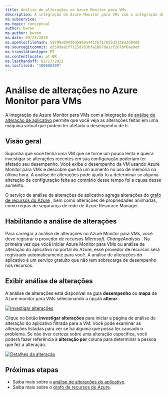 ```yaml
---
title: Análise de alterações no Azure Monitor para VMs
description: A integração de Azure Monitor para VMs com a integração de análise de alteração de aplicativo permite que você veja as alterações feitas em uma máquina virtual que podem ter afetado o desempenho de ti.
ms.subservice: ''
ms.topic: conceptual
author: bwren
ms.author: bwren
ms.date: 09/23/2020
ms.openlocfilehash: 59799a09436d5968a441f6f17655d3138a2d84d8
ms.sourcegitcommit: e559daa1f7115d703bfa1b87da1cf267bf6ae9e8
ms.translationtype: MT
ms.contentlocale: pt-BR
ms.lasthandoff: 02/17/2021
ms.locfileid: "100606309"
---
```

# <a name="change-analysis-in-azure-monitor-for-vms"></a>Análise de alterações no Azure Monitor para VMs
A integração de Azure Monitor para VMs com a integração de [análise de alteração de aplicativo](../app/change-analysis.md) permite que você veja as alterações feitas em uma máquina virtual que podem ter afetado o desempenho de ti.

## <a name="overview"></a>Visão geral
Suponha que você tenha uma VM que se torne um pouco lenta e queira investigar se alterações recentes em sua configuração poderiam ter afetado seu desempenho. Você exibe o desempenho da VM usando Azure Monitor para VMs e descobre que há um aumento no uso de memória na última hora. A análise de alterações pode ajudá-lo a determinar se alguma alteração de configuração feita ao contrário desse tempo foi a causa desse aumento.

O serviço de análise de alterações de aplicativo agrega alterações do [grafo de recursos do Azure](../../governance/resource-graph/how-to/get-resource-changes.md) , bem como alterações de propriedades aninhadas, como regras de segurança de rede de Azure Resource Manager. 

## <a name="enabling-change-analysis"></a>Habilitando a análise de alterações
Para carregar a análise de alterações no Azure Monitor para VMs, você deve registrar o provedor de recursos *Microsoft. ChangeAnalysis* . Na primeira vez que você iniciar Azure Monitor para VMs ou análise de alteração do aplicativo no portal do Azure, esse provedor de recursos será registrado automaticamente para você. A análise de alterações do aplicativo é um serviço gratuito que não tem sobrecarga de desempenho nos recursos.

## <a name="view-change-analysis"></a>Exibir análise de alterações
A análise de alterações está disponível na guia **desempenho** ou **mapa** de Azure monitor para VMs selecionando a opção **alterar** . 

[![Investigar alterações](media/vminsights-change-analysis/investigate-changes-screenshot.png)](media/vminsights-change-analysis/investigate-changes-screenshot-zoom.png#lightbox)


Clique no botão **investigar alterações** para iniciar a página de análise de alteração do aplicativo filtrada para a VM. Você pode examinar as alterações listadas para ver se há alguma que possa ter causado o problema. Se não tiver certeza sobre uma alteração específica, você poderá fazer referência à **alteração por** coluna para determinar a pessoa que fez a alteração.

[![Detalhes da alteração](media/vminsights-change-analysis/change-details-screenshot.png)](media/vminsights-change-analysis/change-details-screenshot.png#lightbox)

## <a name="next-steps"></a>Próximas etapas
- Saiba mais sobre a [análise de alterações do aplicativo](../app/change-analysis.md).
- Saiba mais sobre o [grafo de recursos do Azure](../../governance/resource-graph/how-to/get-resource-changes.md). 

